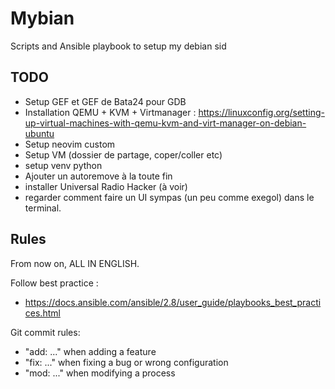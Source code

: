 # Mybian
Scripts and Ansible playbook to setup my debian sid

## TODO

- Setup GEF et GEF de Bata24 pour GDB
- Installation QEMU + KVM + Virtmanager : https://linuxconfig.org/setting-up-virtual-machines-with-qemu-kvm-and-virt-manager-on-debian-ubuntu
- Setup neovim custom
- Setup VM (dossier de partage, coper/coller etc)
- setup venv python
- Ajouter un autoremove à la toute fin
- installer Universal Radio Hacker (à voir)
- regarder comment faire un UI sympas (un peu comme exegol) dans le terminal.


## Rules

From now on, ALL IN ENGLISH.

Follow best practice :
- https://docs.ansible.com/ansible/2.8/user_guide/playbooks_best_practices.html

Git commit rules: 
- "add: ..." when adding a feature
- "fix: ..." when fixing a bug or wrong configuration
- "mod: ..." when modifying a process
